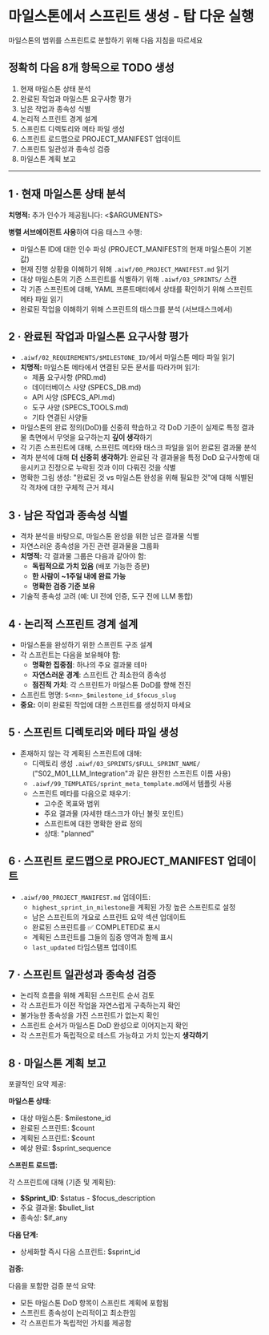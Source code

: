 # 마일스톤에서 스프린트 생성 - 탑 다운 실행

마일스톤의 범위를 스프린트로 분할하기 위해 다음 지침을 따르세요

## 정확히 다음 8개 항목으로 TODO 생성

1. 현재 마일스톤 상태 분석
2. 완료된 작업과 마일스톤 요구사항 평가
3. 남은 작업과 종속성 식별
4. 논리적 스프린트 경계 설계
5. 스프린트 디렉토리와 메타 파일 생성
6. 스프린트 로드맵으로 PROJECT_MANIFEST 업데이트
7. 스프린트 일관성과 종속성 검증
8. 마일스톤 계획 보고

---

## 1 · 현재 마일스톤 상태 분석

**치명적:** 추가 인수가 제공됩니다: <$ARGUMENTS>

**병렬 서브에이전트 사용**하여 다음 태스크 수행:

- 마일스톤 ID에 대한 인수 파싱 (PROJECT_MANIFEST의 현재 마일스톤이 기본값)
- 현재 진행 상황을 이해하기 위해 `.aiwf/00_PROJECT_MANIFEST.md` 읽기
- 대상 마일스톤의 기존 스프린트를 식별하기 위해 `.aiwf/03_SPRINTS/` 스캔
- 각 기존 스프린트에 대해, YAML 프론트매터에서 상태를 확인하기 위해 스프린트 메타 파일 읽기
- 완료된 작업을 이해하기 위해 스프린트의 태스크를 분석 (서브태스크에서)

## 2 · 완료된 작업과 마일스톤 요구사항 평가

- `.aiwf/02_REQUIREMENTS/$MILESTONE_ID/`에서 마일스톤 메타 파일 읽기
- **치명적:** 마일스톤 메타에서 연결된 모든 문서를 따라가며 읽기:
  - 제품 요구사항 (PRD.md)
  - 데이터베이스 사양 (SPECS_DB.md)
  - API 사양 (SPECS_API.md)
  - 도구 사양 (SPECS_TOOLS.md)
  - 기타 연결된 사양들
- 마일스톤의 완료 정의(DoD)를 신중히 학습하고 각 DoD 기준이 실제로 특정 결과물 측면에서 무엇을 요구하는지 **깊이 생각**하기
- 각 기존 스프린트에 대해, 스프린트 메타와 태스크 파일을 읽어 완료된 결과물 분석
- 격차 분석에 대해 **더 신중히 생각하기**: 완료된 각 결과물을 특정 DoD 요구사항에 대응시키고 진정으로 누락된 것과 이미 다뤄진 것을 식별
- 명확한 그림 생성: "완료된 것 vs 마일스톤 완성을 위해 필요한 것"에 대해 식별된 각 격차에 대한 구체적 근거 제시

## 3 · 남은 작업과 종속성 식별

- 격차 분석을 바탕으로, 마일스톤 완성을 위한 남은 결과물 식별
- 자연스러운 종속성을 가진 관련 결과물을 그룹화
- **치명적:** 각 결과물 그룹은 다음과 같아야 함:
  - **독립적으로 가치 있음** (배포 가능한 증분)
  - **한 사람이 ~1주일 내에 완료 가능**
  - **명확한 검증 기준 보유**
- 기술적 종속성 고려 (예: UI 전에 인증, 도구 전에 LLM 통합)

## 4 · 논리적 스프린트 경계 설계

- 마일스톤을 완성하기 위한 스프린트 구조 설계
- 각 스프린트는 다음을 보유해야 함:
  - **명확한 집중점**: 하나의 주요 결과물 테마
  - **자연스러운 경계**: 스프린트 간 최소한의 종속성
  - **점진적 가치**: 각 스프린트가 마일스톤 DoD를 향해 전진
- 스프린트 명명: `S<nn>_$milestone_id_$focus_slug`
- **중요:** 이미 완료된 작업에 대한 스프린트를 생성하지 마세요

## 5 · 스프린트 디렉토리와 메타 파일 생성

- 존재하지 않는 각 계획된 스프린트에 대해:
  - 디렉토리 생성 `.aiwf/03_SPRINTS/$FULL_SPRINT_NAME/` ("S02_M01_LLM_Integration"과 같은 완전한 스프린트 이름 사용)
  - `.aiwf/99_TEMPLATES/sprint_meta_template.md`에서 템플릿 사용
  - 스프린트 메타를 다음으로 채우기:
    - 고수준 목표와 범위
    - 주요 결과물 (자세한 태스크가 아닌 불릿 포인트)
    - 스프린트에 대한 명확한 완료 정의
    - 상태: "planned"

## 6 · 스프린트 로드맵으로 PROJECT_MANIFEST 업데이트

- `.aiwf/00_PROJECT_MANIFEST.md` 업데이트:
  - `highest_sprint_in_milestone`을 계획된 가장 높은 스프린트로 설정
  - 남은 스프린트의 개요로 스프린트 요약 섹션 업데이트
  - 완료된 스프린트를 ✅ COMPLETED로 표시
  - 계획된 스프린트를 그들의 집중 영역과 함께 표시
  - `last_updated` 타임스탬프 업데이트

## 7 · 스프린트 일관성과 종속성 검증

- 논리적 흐름을 위해 계획된 스프린트 순서 검토
- 각 스프린트가 이전 작업을 자연스럽게 구축하는지 확인
- 불가능한 종속성을 가진 스프린트가 없는지 확인
- 스프린트 순서가 마일스톤 DoD 완성으로 이어지는지 확인
- 각 스프린트가 독립적으로 테스트 가능하고 가치 있는지 **생각하기**

## 8 · 마일스톤 계획 보고

포괄적인 요약 제공:

**마일스톤 상태:**

- 대상 마일스톤: $milestone_id
- 완료된 스프린트: $count
- 계획된 스프린트: $count
- 예상 완료: $sprint_sequence

**스프린트 로드맵:**

각 스프린트에 대해 (기존 및 계획된):

- **$Sprint_ID**: $status - $focus_description
- 주요 결과물: $bullet_list
- 종속성: $if_any

**다음 단계:**

- 상세화할 즉시 다음 스프린트: $sprint_id

**검증:**

다음을 포함한 검증 분석 요약:

- 모든 마일스톤 DoD 항목이 스프린트 계획에 포함됨
- 스프린트 종속성이 논리적이고 최소한임
- 각 스프린트가 독립적인 가치를 제공함